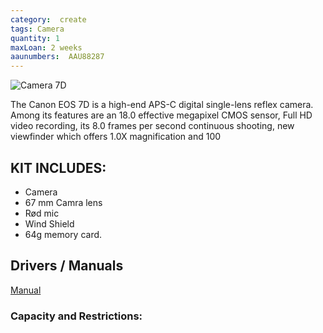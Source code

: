 ```yaml
---
category:  create
tags: Camera
quantity: 1
maxLoan: 2 weeks
aaunumbers:  AAU88287
---
```

![Camera 7D](https://global.canon/ja/c-museum/wp-content/uploads/2015/08/dslr802_b.jpg)

The Canon EOS 7D is a high-end APS-C digital single-lens reflex camera. Among its features are an 18.0 effective megapixel CMOS sensor, Full HD video recording, its 8.0 frames per second continuous shooting, new viewfinder which offers 1.0X magnification and 100
## KIT INCLUDES:
-  Camera
- 67 mm Camra lens
- Rød mic
- Wind Shield
- 64g memory card.

## Drivers / Manuals
[Manual](https://gdlp01.c-wss.com/gds/0/0300002580/02/eos7d-im2-en.pdf)



### Capacity and Restrictions:

